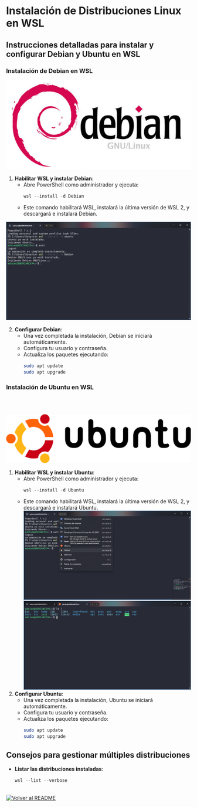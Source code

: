# Instalación de Distribuciones Linux en WSL

## Instrucciones detalladas para instalar y configurar Debian y Ubuntu en WSL

### Instalación de Debian en WSL

<p align="center">
   <img src="img/debianlogo.png" alt="portada"/>
</p>

1. **Habilitar WSL y instalar Debian**:
   - Abre PowerShell como administrador y ejecuta:
     ```powershell
     wsl --install -d Debian
     ```
   - Este comando habilitará WSL, instalará la última versión de WSL 2, y descargará e instalará Debian.

![4](img/4.png)


2. **Configurar Debian**:
   - Una vez completada la instalación, Debian se iniciará automáticamente.
   - Configura tu usuario y contraseña.
   - Actualiza los paquetes ejecutando:
     ```bash
     sudo apt update
     sudo apt upgrade
     ```

### Instalación de Ubuntu en WSL
<br>
<br>

![debian](img/ubuntu.png)
1. **Habilitar WSL y instalar Ubuntu**:
   - Abre PowerShell como administrador y ejecuta:
     ```powershell
     wsl --install -d Ubuntu
     ```
   - Este comando habilitará WSL, instalará la última versión de WSL 2, y descargará e instalará Ubuntu.
![5](img/5.png)
![6](img/6.png)
2. **Configurar Ubuntu**:
   - Una vez completada la instalación, Ubuntu se iniciará automáticamente.
   - Configura tu usuario y contraseña.
   - Actualiza los paquetes ejecutando:
     ```bash
     sudo apt update
     sudo apt upgrade
     ```

## Consejos para gestionar múltiples distribuciones

- **Listar las distribuciones instaladas**:
  ```powershell
  wsl --list --verbose



<a href="README.md"><img src="img/arrow.png" alt="Volver al README" width="100"></a>
